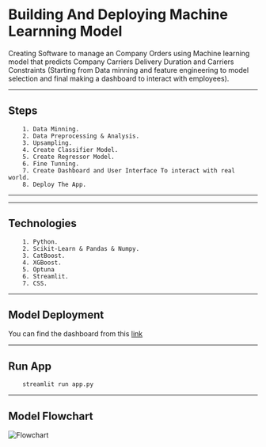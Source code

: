 
# **Building And Deploying Machine Learnning Model**

Creating Software to manage an Company Orders using Machine learning model that predicts Company Carriers Delivery Duration and Carriers Constraints (Starting from Data minning and feature engineering to model selection and final making a dashboard to interact with employees).


---------------------------

## Steps

        1. Data Minning.
        2. Data Preprocessing & Analysis.
        3. Upsampling.
        4. Create Classifier Model.
        5. Create Regressor Model.
        6. Fine Tunning.
        7. Create Dashboard and User Interface To interact with real world.
        8. Deploy The App.


-------------------------------------------------------


---------------------------

## Technologies

        1. Python.
        2. Scikit-Learn & Pandas & Numpy.
        3. CatBoost.
        4. XGBoost.
        5. Optuna
        6. Streamlit.
        7. CSS.


-------------------------------------------------------

## Model Deployment

You can find the dashboard from this [link](https://order-carrier-assignment.streamlit.app/)

-----------------------------------------------------------------


## Run App

        streamlit run app.py

-----------------------------------------------------------------


## Model Flowchart
![Flowchart](https://github.com/AshrafAaref21/Transportation-Optimization/assets/82468597/72b580ee-5107-4deb-b959-3a9bb71b8a50)



